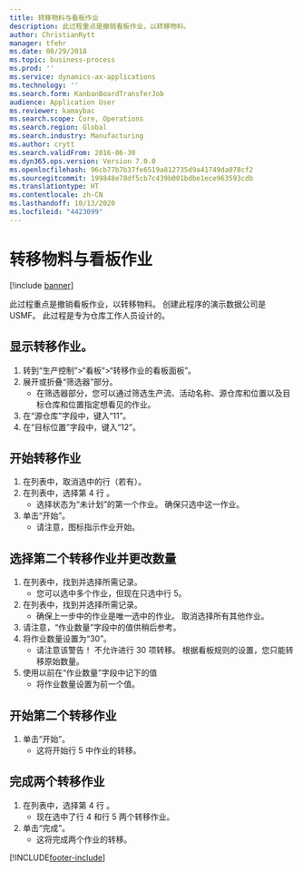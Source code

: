 ```yaml
---
title: 转移物料与看板作业
description: 此过程重点是撤销看板作业，以转移物料。
author: ChristianRytt
manager: tfehr
ms.date: 08/29/2018
ms.topic: business-process
ms.prod: ''
ms.service: dynamics-ax-applications
ms.technology: ''
ms.search.form: KanbanBoardTransferJob
audience: Application User
ms.reviewer: kamaybac
ms.search.scope: Core, Operations
ms.search.region: Global
ms.search.industry: Manufacturing
ms.author: crytt
ms.search.validFrom: 2016-06-30
ms.dyn365.ops.version: Version 7.0.0
ms.openlocfilehash: 96cb77b7b37fe6519a812735d9a41749da078cf2
ms.sourcegitcommit: 199848e78df5cb7c439b001bdbe1ece963593cdb
ms.translationtype: HT
ms.contentlocale: zh-CN
ms.lasthandoff: 10/13/2020
ms.locfileid: "4423099"
---
```

# <a name="transfer-materials-with-kanban-jobs"></a>转移物料与看板作业

[!include [banner](../../includes/banner.md)]

此过程重点是撤销看板作业，以转移物料。 创建此程序的演示数据公司是 USMF。 此过程是专为仓库工作人员设计的。


## <a name="display-transfer-jobs"></a>显示转移作业。
1. 转到“生产控制”>“看板”>“转移作业的看板面板”。
2. 展开或折叠“筛选器”部分。
    * 在筛选器部分，您可以通过筛选生产流、活动名称、源仓库和位置以及目标仓库和位置指定想看见的作业。  
3. 在“源仓库”字段中，键入“11”。
4. 在“目标位置”字段中，键入“12”。

## <a name="start-a-transfer-job"></a>开始转移作业
1. 在列表中，取消选中的行（若有）。
2. 在列表中，选择第 4 行 。
    * 选择状态为“未计划”的第一个作业。 确保只选中这一作业。  
3. 单击“开始”。
    * 请注意，图标指示作业开始。  

## <a name="select-a-second-transfer-job-and-change-quantity"></a>选择第二个转移作业并更改数量
1. 在列表中，找到并选择所需记录。
    * 您可以选中多个作业，但现在只选中行 5。  
2. 在列表中，找到并选择所需记录。
    * 确保上一步中的作业是唯一选中的作业。 取消选择所有其他作业。  
3. 请注意，“作业数量”字段中的值供稍后参考。
4. 将作业数量设置为“30”。
    * 请注意该警告！ 不允许进行 30 项转移。 根据看板规则的设置，您只能转移原始数量。  
5. 使用以前在“作业数量”字段中记下的值
    * 将作业数量设置为前一个值。  

## <a name="start-the-second-transfer-job"></a>开始第二个转移作业
1. 单击“开始”。
    * 这将开始行 5 中作业的转移。  

## <a name="complete-both-transfer-jobs"></a>完成两个转移作业
1. 在列表中，选择第 4 行 。
    * 现在选中了行 4 和行 5 两个转移作业。  
2. 单击“完成”。
    * 这将完成两个作业的转移。  



[!INCLUDE[footer-include](../../../includes/footer-banner.md)]